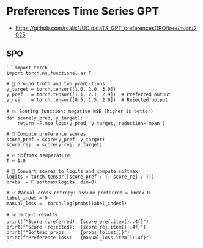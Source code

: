 # Preferences Time Series GPT

* https://github.com/rcalix1/UCIdataTS_GPT_preferencesDPO/tree/main/2025

## SPO

<pre lang="python"><code>```import torch
import torch.nn.functional as F

# 🎯 Ground truth and two predictions
y_target = torch.tensor([1.0, 2.0, 3.0])
y_pref   = torch.tensor([1.1, 2.1, 2.9])  # Preferred output
y_rej    = torch.tensor([0.5, 1.5, 2.0])  # Rejected output

# 📉 Scoring function: negative MSE (higher is better)
def score(y_pred, y_target):
    return -F.mse_loss(y_pred, y_target, reduction='mean')

# 🧮 Compute preference scores
score_pref = score(y_pref, y_target)
score_rej  = score(y_rej, y_target)

# 🔥 Softmax temperature
T = 1.0

# 🧠 Convert scores to logits and compute softmax
logits = torch.tensor([score_pref / T, score_rej / T])
probs  = F.softmax(logits, dim=0)

# ✅ Manual cross-entropy: assume preferred = index 0
label_index = 0
manual_loss = -torch.log(probs[label_index])

# 📊 Output results
print(f"Score (preferred): {score_pref.item():.4f}")
print(f"Score (rejected):  {score_rej.item():.4f}")
print(f"Softmax probs:     {probs.tolist()}")
print(f"Preference loss:   {manual_loss.item():.4f}")
``` </code></pre>
